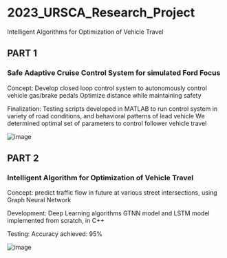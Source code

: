 # 2023_URSCA_Research_Project
Intelligent Algorithms for Optimization of Vehicle Travel

## PART 1
### Safe Adaptive Cruise Control System for simulated Ford Focus

Concept: Develop closed loop control system to autonomously control vehicle gas/brake pedals
          Optimize distance while maintaining safety

Finalization: Testing scripts developed in MATLAB to run control system in variety of road conditions, and behavioral patterns of lead vehicle
              We determined optimal set of parameters to control follower vehicle travel

![image](https://github.com/Ayushsaha103/2023_URSCA_Research_Project/assets/71895904/d3423c5b-6b91-466f-a345-40c83e1cf28d)



## PART 2
### Intelligent Algorithm for Optimization of Vehicle Travel

Concept: predict traffic flow in future at various street intersections, using Graph Neural Network

Development: Deep Learning algorithms GTNN model and LSTM model implemented from scratch, in C++

Testing: Accuracy achieved: 95%

![image](https://github.com/Ayushsaha103/2023_URSCA_Research_Project/assets/71895904/28d81b0d-28db-4577-9522-abf0c9bc6109)
